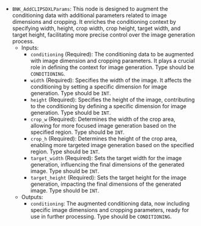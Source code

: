 - `BNK_AddCLIPSDXLParams`: This node is designed to augment the conditioning data with additional parameters related to image dimensions and cropping. It enriches the conditioning context by specifying width, height, crop width, crop height, target width, and target height, facilitating more precise control over the image generation process.
    - Inputs:
        - `conditioning` (Required): The conditioning data to be augmented with image dimension and cropping parameters. It plays a crucial role in defining the context for image generation. Type should be `CONDITIONING`.
        - `width` (Required): Specifies the width of the image. It affects the conditioning by setting a specific dimension for image generation. Type should be `INT`.
        - `height` (Required): Specifies the height of the image, contributing to the conditioning by defining a specific dimension for image generation. Type should be `INT`.
        - `crop_w` (Required): Determines the width of the crop area, allowing for more focused image generation based on the specified region. Type should be `INT`.
        - `crop_h` (Required): Determines the height of the crop area, enabling more targeted image generation based on the specified region. Type should be `INT`.
        - `target_width` (Required): Sets the target width for the image generation, influencing the final dimensions of the generated image. Type should be `INT`.
        - `target_height` (Required): Sets the target height for the image generation, impacting the final dimensions of the generated image. Type should be `INT`.
    - Outputs:
        - `conditioning`: The augmented conditioning data, now including specific image dimensions and cropping parameters, ready for use in further processing. Type should be `CONDITIONING`.
